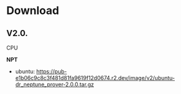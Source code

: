 # Download

## V2.0.

CPU

**NPT**
- ubuntu: https://pub-e1b06c9c8c3f481d81fa9619f12d0674.r2.dev/image/v2/ubuntu-dr_neptune_prover-2.0.0.tar.gz